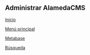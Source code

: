 ## Administrar AlamedaCMS
                     
[Inicio](/docs/index.md)

[Menú principal](/docs/menu.md)

[Metabase](metabase.md)

[Búsqueda](busqueda.md)
